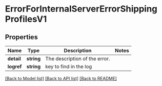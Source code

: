 # ErrorForInternalServerErrorShippingProfilesV1

## Properties
Name | Type | Description | Notes
------------ | ------------- | ------------- | -------------
**detail** | **string** | The description of the error. | 
**logref** | **string** | key to find in the log | 

[[Back to Model list]](../../README.md#documentation-for-models) [[Back to API list]](../../README.md#documentation-for-api-endpoints) [[Back to README]](../../README.md)


